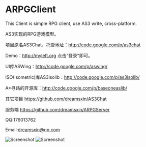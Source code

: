 ARPGClient
==========

This Client is simple RPG client, use AS3 write, cross-platform.

AS3实现的RPG游戏模型。

项目原名AS3Chat，托管地址：http://code.google.com/p/as3chat

Demo：http://myleft.org
点击“登录”即可。

UI库ASWing：http://code.google.com/p/aswing/

ISO(Isometric)库AS3isolib：http://code.google.com/p/as3isolib/

A*寻路的开源库：http://code.google.com/p/baseoneaslib/


其它项目
https://github.com/dreamsxin/AS3Chat

服务端
https://github.com/dreamsxin/ARPGServer


QQ:176013762

Email:dreamsxin@qq.com

![Screenshot](http://as3chat.googlecode.com/files/login.jpg)
![Screenshot](http://as3chat.googlecode.com/files/hello.jpg)

